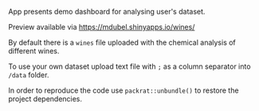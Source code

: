 App presents demo dashboard for analysing user's dataset. 

Preview available via https://mdubel.shinyapps.io/wines/

By default there is a `wines` file uploaded with the chemical analysis of different wines.

To use your own dataset upload text file with `;` as a column separator into `/data` folder.

In order to reproduce the code use `packrat::unbundle()` to restore the project dependencies.

